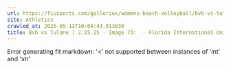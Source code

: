 ```yaml
---
url: https://fiusports.com/galleries/womens-beach-volleyball/bvb-vs-tulane-2-25-25/image-73/355/62626
site: Athletics
crawled_at: 2025-05-13T10:04:43.013030
title: Bvb vs Tulane | 2.25.25 - Image 73:  - Florida International University
---
```


Error generating fit markdown: '<' not supported between instances of 'int' and 'str'